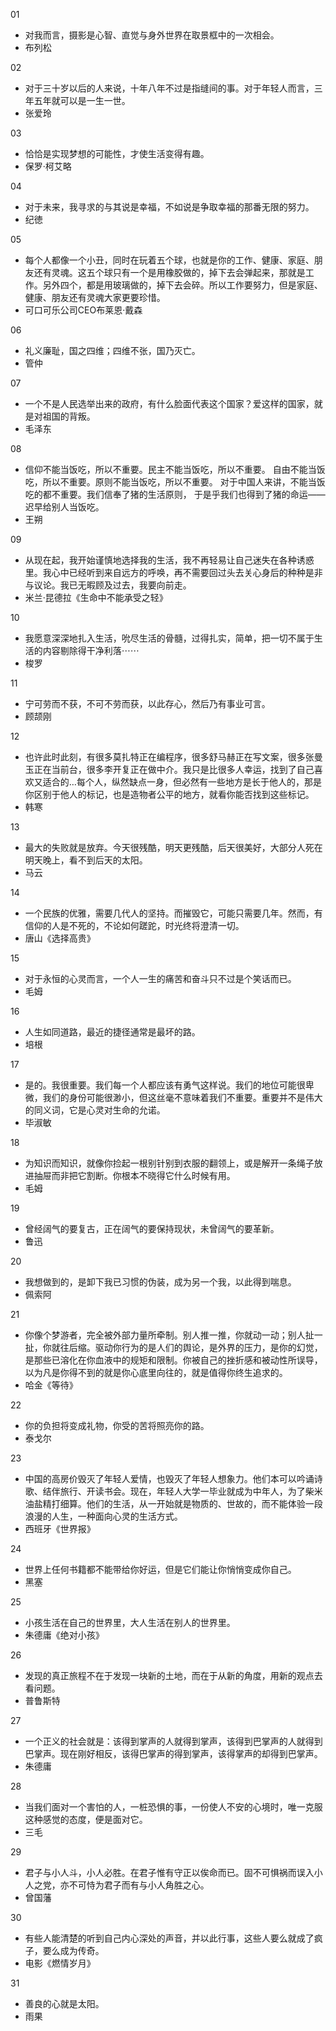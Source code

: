 01  
- 对我而言，摄影是心智、直觉与身外世界在取景框中的一次相会。
- 布列松

02 
- 对于三十岁以后的人来说，十年八年不过是指缝间的事。对于年轻人而言，三年五年就可以是一生一世。
- 张爱玲

03 
- 恰恰是实现梦想的可能性，才使生活变得有趣。
- 保罗·柯艾略

04 
- 对于未来，我寻求的与其说是幸福，不如说是争取幸福的那番无限的努力。
- 纪徳

05 
- 每个人都像一个小丑，同时在玩着五个球，也就是你的工作、健康、家庭、朋友还有灵魂。这五个球只有一个是用橡胶做的，掉下去会弹起来，那就是工作。另外四个，都是用玻璃做的，掉下去会碎。所以工作要努力，但是家庭、健康、朋友还有灵魂大家更要珍惜。 
- 可口可乐公司CEO布莱恩·戴森

06 
- 礼义廉耻，国之四维；四维不张，国乃灭亡。
- 管仲

07 
- 一个不是人民选举出来的政府，有什么脸面代表这个国家？爱这样的国家，就是对祖国的背叛。
- 毛泽东

08 
- 信仰不能当饭吃，所以不重要。民主不能当饭吃，所以不重要。 自由不能当饭吃，所以不重要。原则不能当饭吃，所以不重要。 对于中国人来讲，不能当饭吃的都不重要。我们信奉了猪的生活原则， 于是乎我们也得到了猪的命运——迟早给别人当饭吃。
- 王朔

09 
- 从现在起，我开始谨慎地选择我的生活，我不再轻易让自己迷失在各种诱惑里。我心中已经听到来自远方的呼唤，再不需要回过头去关心身后的种种是非与议论。我已无暇顾及过去，我要向前走。
- 米兰·昆德拉《生命中不能承受之轻》

10 
- 我愿意深深地扎入生活，吮尽生活的骨髓，过得扎实，简单，把一切不属于生活的内容剔除得干净利落⋯⋯
- 梭罗

11
- 宁可劳而不获，不可不劳而获，以此存心，然后乃有事业可言。
- 顾颉刚

12 
- 也许此时此刻，有很多莫扎特正在编程序，很多舒马赫正在写文案，很多张曼玉正在当前台，很多李开复正在做中介。我只是比很多人幸运，找到了自己喜欢又适合的…每个人，纵然缺点一身，但必然有一些地方是长于他人的，那是你区别于他人的标记，也是造物者公平的地方，就看你能否找到这些标记。
- 韩寒

13
- 最大的失败就是放弃。今天很残酷，明天更残酷，后天很美好，大部分人死在明天晚上，看不到后天的太阳。
- 马云

14 
- 一个民族的优雅，需要几代人的坚持。而摧毁它，可能只需要几年。然而，有信仰的人是不死的，不论如何蹉跎，时光终将澄清一切。
- 唐山《选择高贵》

15 
- 对于永恒的心灵而言，一个人一生的痛苦和奋斗只不过是个笑话而已。
- 毛姆

16 
- 人生如同道路，最近的捷径通常是最坏的路。
- 培根

17 
- 是的。我很重要。我们每一个人都应该有勇气这样说。我们的地位可能很卑微，我们的身份可能很渺小，但这丝毫不意味着我们不重要。重要并不是伟大的同义词，它是心灵对生命的允诺。
- 毕淑敏

18 
- 为知识而知识，就像你捡起一根别针别到衣服的翻领上，或是解开一条绳子放进抽屉而非把它割断。你根本不晓得它什么时候有用。
- 毛姆

19 
- 曾经阔气的要复古，正在阔气的要保持现状，未曾阔气的要革新。
- 鲁迅

20 
- 我想做到的，是卸下我已习惯的伪装，成为另一个我，以此得到喘息。
- 佩索阿

21 
- 你像个梦游者，完全被外部力量所牵制。别人推一推，你就动一动；别人扯一扯，你就往后缩。驱动你行为的是人们的舆论，是外界的压力，是你的幻觉，是那些已溶化在你血液中的规矩和限制。你被自己的挫折感和被动性所误导，以为凡是你得不到的就是你心底里向往的，就是值得你终生追求的。
- 哈金《等待》

22 
- 你的负担将变成礼物，你受的苦将照亮你的路。
- 泰戈尔

23 
- 中国的高房价毁灭了年轻人爱情，也毁灭了年轻人想象力。他们本可以吟诵诗歌、结伴旅行、开读书会。现在，年轻人大学一毕业就成为中年人，为了柴米油盐精打细算。他们的生活，从一开始就是物质的、世故的，而不能体验一段浪漫的人生，一种面向心灵的生活方式。
- 西班牙《世界报》

24 
- 世界上任何书籍都不能带给你好运，但是它们能让你悄悄变成你自己。
- 黑塞

25 
- 小孩生活在自己的世界里，大人生活在别人的世界里。
- 朱德庸《绝对小孩》

26 
- 发现的真正旅程不在于发现一块新的土地，而在于从新的角度，用新的观点去看问题。
- 普鲁斯特

27 
- 一个正义的社会就是：该得到掌声的人就得到掌声，该得到巴掌声的人就得到巴掌声。现在刚好相反，该得巴掌声的得到掌声，该得掌声的却得到巴掌声。
- 朱德庸

28 
- 当我们面对一个害怕的人，一桩恐惧的事，一份使人不安的心境时，唯一克服这种感觉的态度，便是面对它。
- 三毛

29 
- 君子与小人斗，小人必胜。在君子惟有守正以俟命而已。固不可惧祸而误入小人之党，亦不可恃为君子而有与小人角胜之心。
- 曾国藩

30 
- 有些人能清楚的听到自己内心深处的声音，并以此行事，这些人要么就成了疯子，要么成为传奇。
- 电影《燃情岁月》

31 
- 善良的心就是太阳。
- 雨果
